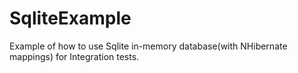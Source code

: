 SqliteExample
=================================

Example of how to use Sqlite in-memory database(with NHibernate mappings) for Integration tests.